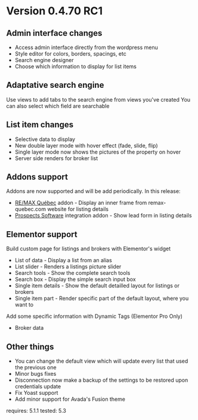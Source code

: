 # Version 0.4.70 RC1

## Admin interface changes

* Access admin interface directly from the wordpress menu
* Style editor for colors, borders, spacings, etc
* Search engine designer
* Choose which information to display for list items


## Adaptative search engine
Use views to add tabs to the search engine from views you've created
You can also select which field are searchable

## List item changes

* Selective data to display
* New double layer mode with hover effect (fade, slide, flip)
* Single layer mode now shows the pictures of the property on hover
* Server side renders for broker list


## Addons support
Addons are now supported and will be add periodically.
In this release:
* [RE/MAX Québec](https://www.remax-quebec.com/) addon - Display an inner frame from remax-quebec.com website for listing details
* [Prospects Software](https://www.prospects.com) integration addon - Show lead form in listing details

## Elementor support
Build custom page for listings and brokers with Elementor's widget
* List of data - Display a list from an alias
* List slider - Renders a listings picture slider
* Search tools - Show the complete search tools
* Search box - Display the simple search input box
* Single item details - Show the default detailled layout for listings or brokers
* Single item part - Render specific part of the default layout, where you want to

Add some specific information with Dynamic Tags (Elementor Pro Only)
* Broker data



## Other things

* You can change the default view which will update every list that used the previous one
* Minor bugs fixes
* Disconnection now make a backup of the settings to be restored upon credentials update
* Fix Yoast support
* Add minor support for Avada's Fusion theme


requires: 5.1.1
tested: 5.3